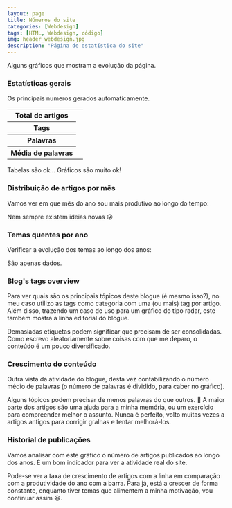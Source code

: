 ```yaml
---
layout: page
title: Números do site
categories: [Webdesign]
tags: [HTML, Webdesign, código]
img: header_webdesign.jpg
description: "Página de estatística do site"
---
```


<div><blockquote id="error-chart" style="display: none"></blockquote></div>

Alguns gráficos que mostram a evolução da página.

### Estatísticas gerais

Os principais numeros gerados automaticamente. 

<table class="center">
  <tr>
    <th>Total de artigos</th>
    <td id="TotalPosts"></td>
  </tr>
  <tr>
    <th>Tags</th>
    <td id="TotalTags"></td>
  </tr>
  <tr>
    <th>Palavras</th>
    <td id="TotalWords"></td>
  </tr>
  <tr>
    <th>Média de palavras</th>
    <td id="AvgWords"></td>
  </tr>
</table>

Tabelas são ok... Gráficos são muito ok!

### Distribuição de artigos por mês

Vamos ver em que mês do ano sou mais produtivo ao longo do tempo:

<canvas id='stacked-bar-date-js' class='chart'></canvas>

Nem sempre existem ideias novas 😛

### Temas quentes por ano

Verificar a evolução dos temas ao longo dos anos:

<canvas id='stacked-bar-js' class='chart'></canvas>

São apenas dados.

### Blog's tags overview

Para ver quais são os principais tópicos deste blogue (é mesmo isso?), no meu caso utilizo as tags como categoria com uma (ou mais) tag por artigo.
Além disso, trazendo um caso de uso para um gráfico do tipo radar, este também mostra a linha editorial do blogue.

<canvas id='radar-js' class='chart'></canvas>
<!-- <canvas id='pie-js' class='chart'></canvas> -->

Demasiadas etiquetas podem significar que precisam de ser consolidadas.
Como escrevo aleatoriamente sobre coisas com que me deparo, o conteúdo é um pouco diversificado.

### Crescimento do conteúdo

Outra vista da atividade do blogue, desta vez contabilizando o número médio de palavras (o número de palavras é dividido, para caber no gráfico).

<canvas id='bubble-js' class='chart'></canvas>

Alguns tópicos podem precisar de menos palavras do que outros. 📝
A maior parte dos artigos são uma ajuda para a minha memória, ou um exercício para compreender melhor o assunto. Nunca é perfeito, volto muitas vezes a artigos antigos para corrigir gralhas e tentar melhorá-los.

### Historial de publicações

Vamos analisar com este gráfico o número de artigos publicados ao longo dos anos.
É um bom indicador para ver a atividade real do site.

<canvas id='mixed-js' class='chart'></canvas>

Pode-se ver a taxa de crescimento de artigos com a linha em comparação com a produtividade do ano com a barra.
Para já, está a crescer de forma constante, enquanto tiver temas que alimentem a minha motivação, vou continuar assim 😃.


<script src="https://cdn.jsdelivr.net/npm/chart.js@3.2.1/dist/chart.min.js" integrity="sha256-uVEHWRIr846/vAdLJeybWxjPNStREzOlqLMXjW/Saeo=" crossorigin="anonymous"></script>
<script src="{{ '/custom/data/stats.js' | prepend: site.url }}"></script>
